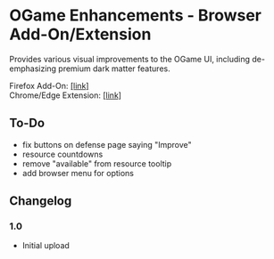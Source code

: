 # OGame Enhancements - Browser Add-On/Extension

Provides various visual improvements to the OGame UI, including de-emphasizing premium dark matter features.

Firefox Add-On: [[link]](https://addons.mozilla.org/en-US/firefox/addon/ogame-enchancements/)  
Chrome/Edge Extension: [[link]]()

## To-Do

- fix buttons on defense page saying "Improve"
- resource countdowns
- remove "available" from resource tooltip
- add browser menu for options

## Changelog

### 1.0

- Initial upload